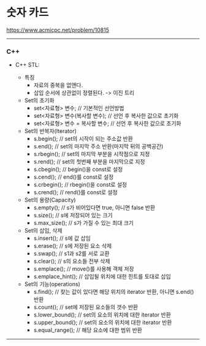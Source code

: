 # 숫자 카드

https://www.acmicpc.net/problem/10815

<hr>

### C++
- C++ STL: <set>
  - 특징
    - 자료의 중복을 없앤다.
    - 삽입 순서에 상관없이 정렬된다. -> 이진 트리
  - Set의 초기화
    - set<자료형> 변수; // 기본적인 선언방법
    - set<자료형> 변수(복사할 변수); // 선언 후 복사한 값으로 초기화
    - set<자료형> 변수 = 복사할 변수; // 선언 후 복사한 값으로 초기화
  - Set의 반복자(Iterator)
    - s.begin(); // set의 시작이 되는 주소값 반환
    - s.end(); // set의 마지막 주소 반환(마지막 뒤의 공백공간)
    - s.rbegin(); // set의 마지막 부분을 시작점으로 지정
    - s.rend(); // set의 첫번째 부분을 마지막으로 지정
    - s.cbegin(); // begin()을 const로 설정
    - s.cend(); // end()를 const로 설정
    - s.crbegin(); // rbegin()을 const로 설정
    - s.crend(); // rend()를 const로 설정
  - Set의 용량(Capacity)
    - s.empty(); // s가 비어있다면 true, 아니면 false 반환
    - s.size(); // s에 저장되어 있는 크기
    - s.max_size(); // s가 가질 수 있는 최대 크기
  - Set의 삽입, 삭제
    - s.insert(); // s에 값 삽임
    - s.erase(); // s에 저장된 요소 삭제
    - s.swap(); // s1과 s2를 서로 교환
    - s.clear(); // s의 요소들 전부 삭제
    - s.emplace(); // move()를 사용해 객체 저장
    - s.emplace_hint(); // 삽입될 위치에 대한 힌트를 토대로 삽입
  - Set의 기능(operations)
    - s.find(); // 찾는 값이 있다면 해당 위치의 iterator 반환, 아니면 s.end() 반환
    - s.count(); // set에 저장된 요소들의 갯수 반환
    - s.lower_bound(); // set의 요소의 위치에 대한 iterator 반환
    - s.upper_bound(); // set의 요소의 위치에 대한 iterator 반환
    - s.equal_range(); // 해당 요소에 대한 범위 반환
<hr>